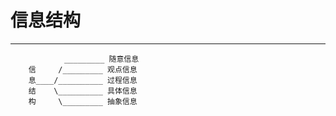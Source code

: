 # **信息结构**
***

                _________ 随意信息
        信     /_________ 观点信息
        息____/__________ 过程信息
        结    \__________ 具体信息
        构     \_________ 抽象信息
